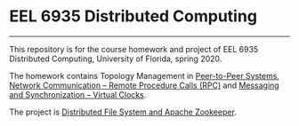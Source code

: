 # EEL 6935 Distributed Computing
 
 ------
This repository is for the course homework and project of EEL 6935 Distributed Computing, University of Florida, spring 2020. 

The homework contains Topology Management in [Peer-to-Peer Systems](https://github.com/cyx01293/EEL-6935-Distributed-Computing/tree/master/hw1), [Network Communication – Remote Procedure Calls (RPC)](https://github.com/cyx01293/EEL-6935-Distributed-Computing/tree/master/hw2) and [Messaging and Synchronization – Virtual Clocks](https://github.com/cyx01293/EEL-6935-Distributed-Computing/tree/master/hw3).

The project is [Distributed File System and Apache Zookeeper](https://github.com/cyx01293/EEL-6935-Distributed-Computing/tree/master/project).
